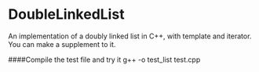 DoubleLinkedList
================
An implementation of a doubly linked list in C++, with template and iterator.
You can make a supplement to it.

####Compile the test file and try it
    g++ -o test_list test.cpp
